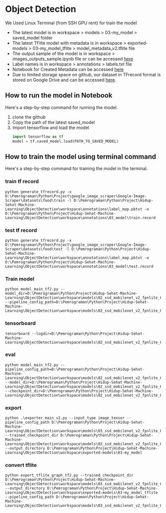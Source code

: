 # Object Detection
We Used Linux Terminal (from SSH GPU rent) for train the model

* The latest model is in workspace > models > 03-my_model > saved_model folder
* The latest TFlite model with metadata is in workspace > exported-models > 03-my_model_tflite > model_metadata_v2.tflite file
* The output sample of the model is in workspace > images_outputs_sample.ipynb file or can be accessed [here](https://github.com/Hidup-Sehat/Hidup-Sehat-Machine-Learning/blob/main/ObjectDetection/workspace/images_outputs_samples.ipynb)
* Label names is in workspace > annotations > labels.txt file
* Notebook for Created Metadata can be accessed [here](https://github.com/Hidup-Sehat/Hidup-Sehat-Machine-Learning/blob/main/ObjectDetection/workspace/convert-metadata.ipynb)
* Due to limited storage space on github, our dataset in TFrecord format is stored on Google Drive and can be accessed [here](https://drive.google.com/drive/folders/1HRpsDTKegL_IRKQDTLR39QT8o53vpziV?usp=sharing).

## How to run the model in Notebook
Here's a step-by-step command for running the model.

1. clone the github
2. Copy the path of the latest saved_model
3. Import tensorflow and load the model 
    ```python
    import tensorflow as tf
    model = tf.saved_model.load(PATH_TO_SAVED_MODEL)
    ```

## How to train the model using terminal command
Here's a step-by-step command for training the model in the terminal.

### train tf record
```
python generate_tfrecord.py -x D:\Pemrograman\Python\Project\google_image_scraper\Google-Image-Scraper\datasets\food\train -l D:\Pemrograman\Python\Project\Hidup-Sehat-Machine-Learning\ObjectDetection\workspace\annotations\label_map.pbtxt -o D:\Pemrograman\Python\Project\Hidup-Sehat-Machine-Learning\ObjectDetection\workspace\annotations\03_model\train.record
```

### test tf record
```
python generate_tfrecord.py -x D:\Pemrograman\Python\Project\google_image_scraper\Google-Image-Scraper\datasets\food\test -l D:\Pemrograman\Python\Project\Hidup-Sehat-Machine-Learning\ObjectDetection\workspace\annotations\label_map.pbtxt -o D:\Pemrograman\Python\Project\Hidup-Sehat-Machine-Learning\ObjectDetection\workspace\annotations\03_model\test.record
```

### Train model

    python model_main_tf2.py --model_dir=D:\Pemrograman\Python\Project\Hidup-Sehat-Machine-Learning\ObjectDetection\workspace\models\02_ssd_mobilenet_v2_fpnlite_640 --pipeline_config_path=D:\Pemrograman\Python\Project\Hidup-Sehat-Machine-Learning\ObjectDetection\workspace\models\02_ssd_mobilenet_v2_fpnlite_640\pipeline.config

### tensorboard
    tensorboard --logdir=D:\Pemrograman\Python\Project\Hidup-Sehat-Machine-Learning\ObjectDetection\workspace\models\02_ssd_mobilenet_v2_fpnlite_640

### eval
    python model_main_tf2.py --pipeline_config_path=D:\Pemrograman\Python\Project\Hidup-Sehat-Machine-Learning\ObjectDetection\workspace\models\02_ssd_mobilenet_v2_fpnlite_640\pipeline.config --model_dir=D:\Pemrograman\Python\Project\Hidup-Sehat-Machine-Learning\ObjectDetection\workspace\models\02_ssd_mobilenet_v2_fpnlite_640 --checkpoint_dir=D:\Pemrograman\Python\Project\Hidup-Sehat-Machine-Learning\ObjectDetection\workspace\models\02_ssd_mobilenet_v2_fpnlite_640

### export
    python .\exporter_main_v2.py --input_type image_tensor --pipeline_config_path D:\Pemrograman\Python\Project\Hidup-Sehat-Machine-Learning\ObjectDetection\workspace\models\03_ssd_mobilenet_v2_fpnlite_640\pipeline.config --trained_checkpoint_dir D:\Pemrograman\Python\Project\Hidup-Sehat-Machine-Learning\ObjectDetection\workspace\models\03_ssd_mobilenet_v2_fpnlite_640 --output_directory D:\Pemrograman\Python\Project\Hidup-Sehat-Machine-Learning\ObjectDetection\workspace\exported-models\03-my_model


### convert tflite
    python export_tflite_graph_tf2.py --trained_checkpoint_dir D:\Pemrograman\Python\Project\Hidup-Sehat-Machine-Learning\ObjectDetection\workspace\models\03_ssd_mobilenet_v2_fpnlite_640 --output_directory D:\Pemrograman\Python\Project\Hidup-Sehat-Machine-Learning\ObjectDetection\workspace\exported-models\03-my_model_tflite --pipeline_config_path D:\Pemrograman\Python\Project\Hidup-Sehat-Machine-Learning\ObjectDetection\workspace\models\03_ssd_mobilenet_v2_fpnlite_640\pipeline.config
